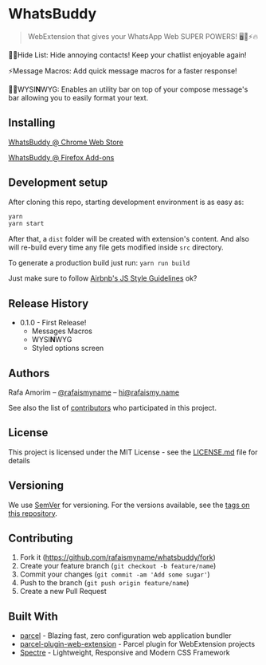 
# WhatsBuddy
> WebExtension that gives your WhatsApp Web SUPER POWERS! 🖥💬⚡️🔥

🤘🏼Hide List: Hide annoying contacts! Keep your chatlist enjoyable again!

⚡️Message Macros: Add quick message macros for a faster response!

👸🏼WYSI**N**WYG: Enables an utility bar on top of your compose message's bar allowing you to easily format your text.

## Installing

[WhatsBuddy @ Chrome Web Store](https://chrome.google.com/webstore/detail/whatsbuddy/ejliopghaapgmlgabgchokefmlfbaikh)

[WhatsBuddy @ Firefox Add-ons](https://addons.mozilla.org/en-US/firefox/addon/whatsbuddy/)

## Development setup

After cloning this repo, starting development environment is as easy as:

```sh
yarn
yarn start
```

After that, a `dist` folder will be created with extension's content. And also will re-build every time any file gets modified inside `src` directory.

To generate a production build just run: `yarn run build`

Just make sure to follow [Airbnb's JS Style Guidelines](https://github.com/airbnb/javascript) ok?

## Release History

* 0.1.0 - First Release!
    * Messages Macros
    * WYSI**N**WYG
    * Styled options screen

## Authors

Rafa Amorim – [@rafaismyname](https://github.com/rafaismyname) – hi@rafaismy.name

See also the list of [contributors](https://github.com/rafaismyname/whatsbuddy/contributors) who participated in this project.

## License

This project is licensed under the MIT License - see the  [LICENSE.md](https://github.com/rafaismyname/whatsbuddy/blob/master/LICENSE.md)  file for details

## Versioning

We use  [SemVer](http://semver.org/)  for versioning. For the versions available, see the  [tags on this repository](https://github.com/rafaismyname/whatsbuddy/tags).

## Contributing

1. Fork it (<https://github.com/rafaismyname/whatsbuddy/fork>)
2. Create your feature branch (`git checkout -b feature/name`)
3. Commit your changes (`git commit -am 'Add some sugar'`)
4. Push to the branch (`git push origin feature/name`)
5. Create a new Pull Request

## Built With

-   [parcel](https://github.com/parcel-bundler/parcel) - Blazing fast, zero configuration web application bundler
-   [parcel-plugin-web-extension](https://github.com/kevincharm/parcel-plugin-web-extension)  - Parcel plugin for WebExtension projects
-   [Spectre](https://github.com/picturepan2/spectre)  - Lightweight, Responsive and Modern CSS Framework
